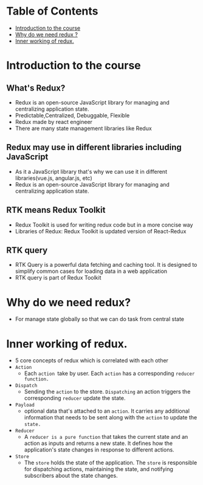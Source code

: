# Table of Contents
- [Introduction to the course](#introduction-to-the-course)
- [Why do we need redux ?](#why-do-we-need-redux)
- [Inner working of redux.](#inner-working-of-redux)



# Introduction to the course
## What's Redux?
- Redux is an open-source JavaScript library for managing and centralizing application state.
- Predictable,Centralized, Debuggable, Flexible
- Redux made by react engineer
- There are many state management libraries like Redux

## Redux may use in different libraries including JavaScript
- As it a JavaScript library that's why we can use it in different libraries(vue.js, angular.js, etc) 
- Redux is an open-source JavaScript library for managing and centralizing application state.

## RTK means Redux Toolkit 
- Redux Toolkit is used for writing redux code but in a more concise way
- Libraries of Redux: Redux Toolkit is updated version of React-Redux

## RTK query    
- RTK Query is a powerful data fetching and caching tool. It is designed to simplify common cases for loading data in a web application
- RTK query is part of Redux Toolkit

# Why do we need redux?
- For manage state globally so that we can do task from central state

# Inner working of redux.
- 5 core concepts of redux which is correlated with each other
- `Action `
  - Each `action `take by user. Each `action` has a corresponding `reducer function.`
- `Dispatch `
  - Sending the `action` to the store. `Dispatching` an action triggers the corresponding `reducer` update the state.
- `Payload`
  - optional data that's attached to an `action`. It carries any additional information that needs to be sent along with the `action` to update the `state.`
- `Reducer`
  - A `reducer is a pure function` that takes the current state and an action as inputs and returns a new state. It defines how the application's state changes in response to different actions.
- `Store`
  - The `store` holds the state of the application. The `store` is responsible for dispatching actions, maintaining the state, and notifying subscribers about the state changes.